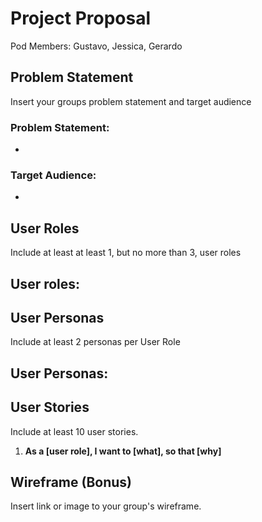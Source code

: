 # Project Proposal

Pod Members: Gustavo, Jessica, Gerardo

## Problem Statement

Insert your groups problem statement and target audience

### Problem Statement:
- 

### Target Audience:
- 

## User Roles

Include at least at least 1, but no more than 3, user roles

User roles:
- 

## User Personas

Include at least 2 personas per User Role

User Personas:
- 

## User Stories

Include at least 10 user stories.

1. **As a [user role], I want to [what], so that [why]**

## Wireframe (Bonus)

Insert link or image to your group's wireframe. 


